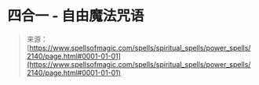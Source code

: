 <!--yml

category: 未分类

date: 2024-06-12 18:35:41

-->

# 四合一 - 自由魔法咒语

> 来源：[https://www.spellsofmagic.com/spells/spiritual_spells/power_spells/2140/page.html#0001-01-01](https://www.spellsofmagic.com/spells/spiritual_spells/power_spells/2140/page.html#0001-01-01)
